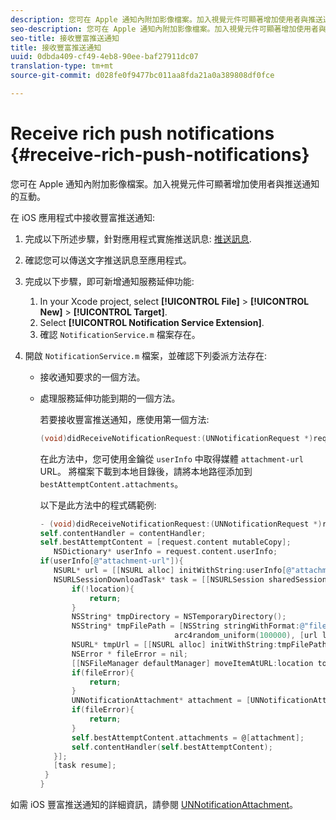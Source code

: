 ```yaml
---
description: 您可在 Apple 通知內附加影像檔案。加入視覺元件可顯著增加使用者與推送通知的互動。
seo-description: 您可在 Apple 通知內附加影像檔案。加入視覺元件可顯著增加使用者與推送通知的互動。
seo-title: 接收豐富推送通知
title: 接收豐富推送通知
uuid: 0dbda409-cf49-4eb8-90ee-baf27911dc07
translation-type: tm+mt
source-git-commit: d028fe0f9477bc011aa8fda21a0a389808df0fce

---
```



# Receive rich push notifications {#receive-rich-push-notifications}

您可在 Apple 通知內附加影像檔案。加入視覺元件可顯著增加使用者與推送通知的互動。

在 iOS 應用程式中接收豐富推送通知:

1. 完成以下所述步驟，針對應用程式實施推送訊息: [推送訊息](/help/ios/messaging-main/push-messaging/push-messaging.md).
1. 確認您可以傳送文字推送訊息至應用程式。
1. 完成以下步驟，即可新增通知服務延伸功能:

   1. In your Xcode project, select  **[!UICONTROL File]** &gt; **[!UICONTROL New]** &gt; **[!UICONTROL Target]**.
   1. Select **[!UICONTROL Notification Service Extension]**.
   1. 確認 `NotificationService.m` 檔案存在。

1. 開啟 `NotificationService.m` 檔案，並確認下列委派方法存在:

   * 接收通知要求的一個方法。
   * 處理服務延伸功能到期的一個方法。

      若要接收豐富推送通知，應使用第一個方法:

      ```objective-c
      (void)didReceiveNotificationRequest:(UNNotificationRequest *)request withContentHandler:(void (^)(UNNotificationContent *contentToDeliver))contentHandler;
      ```

      在此方法中，您可使用金鑰從 `userInfo` 中取得媒體 `attachment-url` URL。 將檔案下載到本地目錄後，請將本地路徑添加到 `bestAttemptContent.attachments`。

      以下是此方法中的程式碼範例:

      ```objective-c
      - (void)didReceiveNotificationRequest:(UNNotificationRequest *)request withContentHandler:(void (^)(UNNotificationContent * _Nonnull))contentHandler {
      self.contentHandler = contentHandler;
      self.bestAttemptContent = [request.content mutableCopy];
         NSDictionary* userInfo = request.content.userInfo;
      if(userInfo[@"attachment-url"]){
         NSURL* url = [[NSURL alloc] initWithString:userInfo[@"attachment-url"]];
         NSURLSessionDownloadTask* task = [[NSURLSession sharedSession] downloadTaskWithURL:url completionHandler:^(NSURL * _Nullable location, NSURLResponse * _Nullable response, NSError * _Nullable error) {
             if(!location){
                 return;
             }
             NSString* tmpDirectory = NSTemporaryDirectory();
             NSString* tmpFilePath = [NSString stringWithFormat:@"file://%@%d%d%@", tmpDirectory, arc4random_uniform(100000),
                                    arc4random_uniform(100000), [url lastPathComponent]];
             NSURL* tmpUrl = [[NSURL alloc] initWithString:tmpFilePath];
             NSError * fileError = nil;
             [[NSFileManager defaultManager] moveItemAtURL:location toURL:tmpUrl error:&amp;fileError];
             if(fileError){
                 return;
             }
             UNNotificationAttachment* attachment = [UNNotificationAttachment attachmentWithIdentifier:@"video" URL:tmpUrl options:nil error:&amp;fileError];
             if(fileError){
                 return;
             }
             self.bestAttemptContent.attachments = @[attachment];
             self.contentHandler(self.bestAttemptContent);
         }];
         [task resume];
       }
      }
      ```


如需 iOS 豐富推送通知的詳細資訊，請參閱 [UNNotificationAttachment](https://developer.apple.com/documentation/usernotifications/unnotificationattachment)。
